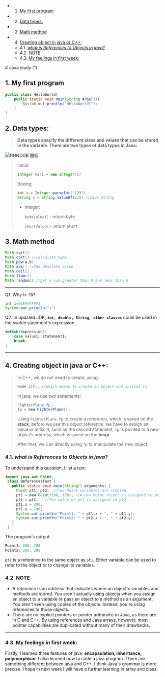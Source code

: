 <!-- vscode-markdown-toc -->
* 1. [My first program](#Myfirstprogram)
* 2. [ Data types:](#Datatypes:)
* 3. [Math method](#Mathmethod)
* 4. [ Creating object in java or C++:](#CreatingobjectinjavaorC:)
	* 4.1. [ *what is References to Objects in java?*](#whatisReferencestoObjectsinjava)
	* 4.2. [ NOTE](#NOTE)
	* 4.3. [ My feelings in first week:](#Myfeelingsinfirstweek:)

<!-- vscode-markdown-toc-config
	numbering=true
	autoSave=true
	/vscode-markdown-toc-config -->
<!-- /vscode-markdown-toc --># Java study (1)

##  1. <a name='Myfirstprogram'></a>My first program

````java
public class HelloWorld{
    public static void main(String args[]){
        System.out.println("HelloWorld!");
    }
}
````

##  2. <a name='Datatypes:'></a> Data types:

> **Data types specify the different sizes and values that can be stored in the variable. There are two types of data types in Java:**

![RUNOOB 图标](https://static.javatpoint.com/images/java-data-types.png)

>  Initial:
>
> ```java
> Integer vari = new Integer(5)
> ```
>
> Boxing:
>
> ```java
> int a = Integer.parseInt("123")
> String s = String.valueOf(123) //save String
> ```
>
> + Integer: 
>
>   `byteValue()` : return byte     
>
>   `shortValue()`: return short

##  3. <a name='Mathmethod'></a>Math method

``` java
Math.sqrt()
Math.cbrt() //calculate Cube
Math.pow(a,b)
Math.abs() //The absolute value
Math.ceil()
Math.floor()
Math.random() //get a num greater than 0 and less than 0
```

***

Q1. Why i=-15?

```java
int i=0xFFFFFFF1
System.out.println("i")
```

Q2.  In updated JDK, **`int, double, String, other classes`** could be used in the switch statement's expression.

```java
switch(expression){
    case value1: statement1;
    break;
}
```

***

##  4. <a name='CreatingobjectinjavaorC:'></a> Creating object in java or C++:

> In C++, we do not need to create ,using:
>
> ```c++
> Node i(t); //which means to create an object and initial it;
> ```
>
> In java, we use two statements:
>
> ```java
> FighterPlane fp;
> fp = new FighterPlane();
> ```
>
> Using `FighterPlane fp` to create a reference, which is saved on the **stack**; before we use this object reference, we have to assign an value or initial it, such as the second statement, `fp` is pointed to a new object's address, which is saved on the **heap**.
>
> After that, we can directly using `fp` to manipulate the new object.

###  4.1. <a name='whatisReferencestoObjectsinjava'></a> *what is References to Objects in java?* 

To understand this question, I list a text:

```java
import java.awt.Point;
 class ReferencesTest {
   public static void main(String[] arguments) {
     Point pt1, pt2;  //Two Point variables are created.
     pt1 = new Point(100, 100); //A new Point object is assigned to pt1. 
     pt2 = pt1;   //The value of pt1 is assigned to pt2.
     pt1.x = 200;
     pt1.y = 200;
     System.out.println("Point1: " + pt1.x + ", " + pt1.y);
     System.out.println("Point2: " + pt2.x + ", " + pt2.y);
   }
 }
```

The program's output:

```java
Point1: 200, 200
Point2: 200, 200
```

`pt2` is a reference to the same object as `pt1`. Either variable can be used to refer to the object or to change its variables.

###  4.2. <a name='NOTE'></a> NOTE

- A *reference* is an address that indicates where an object's variables and methods are stored. You aren't actually using objects when you assign an object to a variable or pass an object to a method as an argument. You aren't even using copies of the objects. Instead, you're using references to those objects.
- There are no explicit pointers or pointer arithmetic in Java, as there are in C and C++. By using references and Java arrays, however, most pointer capabilities are duplicated without many of their drawbacks.

***

###  4.3. <a name='Myfeelingsinfirstweek:'></a> My feelings in first week:

Firstly, I learned three features of java: **encapsulation, inheritance, polymorphism**. I also learned how to code a java program. There are something different between java and C++. I think Java's grammar is more  precise. I hope in next week I will have a further learning in array and class.

